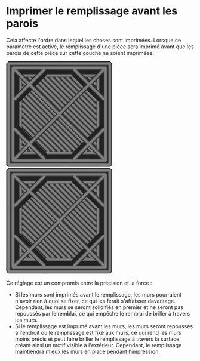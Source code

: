 Imprimer le remplissage avant les parois
===

Cela affecte l'ordre dans lequel les choses sont imprimées. Lorsque ce paramètre est activé, le remplissage d'une pièce sera imprimé avant que les parois de cette pièce sur cette couche ne soient imprimées.

![Le paramètre est désactivé, donc les murs sont imprimés en premier](../../../articles/images/infill_before_walls_disabled.gif)
![Le paramètre est activé, donc le remplissage est imprimé en premier](../../../articles/images/infill_before_walls_enabled.gif)

Ce réglage est un compromis entre la précision et la force :
* Si les murs sont imprimés avant le remplissage, les murs pourraient n'avoir rien à quoi se fixer, ce qui les ferait s'affaisser davantage. Cependant, les murs se seront solidifiés en premier et ne seront pas repoussés par le remblai, ce qui empêche le remblai de briller à travers les murs.
* Si le remplissage est imprimé avant les murs, les murs seront repoussés à l'endroit où le remplissage est fixé aux murs, ce qui rend les murs moins précis et peut faire briller le remplissage à travers la surface, créant ainsi un motif visible à l'extérieur. Cependant, le remplissage maintiendra mieux les murs en place pendant l'impression.

